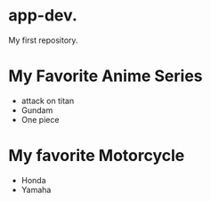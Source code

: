 # app-dev.
My first repository.

# **My Favorite Anime Series**
- attack on titan
- Gundam
- One piece

# **My favorite Motorcycle**
- Honda
- Yamaha

